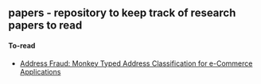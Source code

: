 ## papers - repository to keep track of research papers to read

#### To-read
- [Address Fraud: Monkey Typed Address Classification for
e-Commerce Applications](http://sigir-ecom.weebly.com/uploads/1/0/2/9/102947274/paper_21.pdf)

